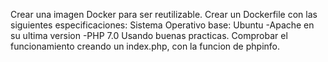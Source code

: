 Crear una imagen Docker para ser reutilizable.
Crear un Dockerfile con las siguientes especificaciones:
Sistema Operativo base: Ubuntu
-Apache en su ultima version
-PHP 7.0
 Usando buenas practicas.
Comprobar el funcionamiento creando un index.php, con la funcion de phpinfo.
